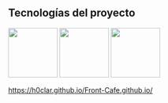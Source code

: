 ## Tecnologías del proyecto




<img src="https://github.com/H0clar/Front-Cafe.github.io/assets/118459488/42f17dcc-c48e-4390-8d82-49d42c5a461d" width="100" height="100">
<img src="https://github.com/H0clar/Front-Cafe.github.io/assets/118459488/6b2798b1-57c6-4941-ab6a-b872d8fd0a25" width="100" height="100">
<img src="https://github.com/H0clar/Front-Cafe.github.io/assets/118459488/dd780a07-d6e3-482c-89da-4035de53f7f7" width="100" height="100">



https://h0clar.github.io/Front-Cafe.github.io/
